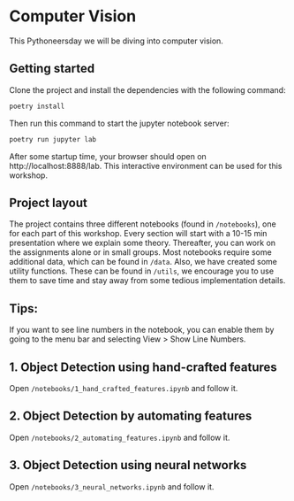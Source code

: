 # Computer Vision

This Pythoneersday we will be diving into computer vision.

## Getting started

Clone the project and install the dependencies with the following command: 

```bash
poetry install
```

Then run this command to start the jupyter notebook server:

```bash
poetry run jupyter lab 
```

After some startup time, your browser should open on http://localhost:8888/lab. This interactive environment can be used for this workshop.

## Project layout

The project contains three different notebooks (found in `/notebooks`), one for each part of this workshop. Every section will start with a 10-15 min presentation where we explain some theory. Thereafter, you can work on the assignments alone or in small groups. Most notebooks require some additional data, which can be found in `/data`. Also, we have created some utility functions. These can be found in `/utils`, we encourage you to use them to save time and stay away from some tedious implementation details.

## Tips: 
If you want to see line numbers in the notebook, you can enable them by going to the menu bar and selecting View > Show Line Numbers.

## 1. Object Detection using hand-crafted features

Open `/notebooks/1_hand_crafted_features.ipynb` and follow it.

## 2. Object Detection by automating features

Open `/notebooks/2_automating_features.ipynb` and follow it.

## 3. Object Detection using neural networks

Open `/notebooks/3_neural_networks.ipynb` and follow it.